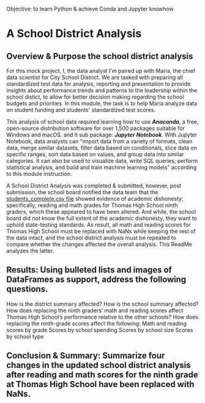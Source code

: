 Objective: to learn Python & achieve Conda and Jupyter knowhow
# A School District Analysis

## Overview & Purpose the school district analysis
For this mock project, I, the data analyst I'm paired up with Maria, the chief data scientist for City School District.  We are tasked with preparing all standardized test data for analysis, reporting and presentation to provide insights about performance trends and patterns to the leadership within the school distict, to allow for better decision making regarding the school budgets and priorities.  In this module, the task is to help Maria analyze data on student funding and students' standardized test scores.

This analysis of school data required learning how to use **_Anaconda_**, a free, open-source distribution software for over 1,500 packages suitable for Windows and macOS. and it sub package: **_Jupyter Notebook_**.  With Jupyter Notebook, data analysts can "import data from a variety of formats, clean data, merge similar datasets, filter data based on conditionals, slice data on specific ranges, sort data based on values, and group data into similar categories. It can also be used to visualize data, write SQL queries, perform statistical analysis, and build and train machine learning models" according to this module instruction.

A School District Analysis was completed & submitted, however, post submission, the school board notified the data team that the [students_complete.csv file](https://github.com/Juligi/School_District_Analysis/blob/main/resources/schools_complete.csv) showed evidence of academic dishonesty; specifically, reading and math grades for Thomas High School ninth graders, which these appeared to have been altered. And while, the school board did not know the full extent of the academic dishonesty, they want to uphold state-testing standards.  As result, all math and reading scores for Thomas High School must be replaced with NaNs while keeping the rest of the data intact, and  the school district analysis must be repeated to compare whether the changes affected the overall analysis.  This ReadMe analyzes the latter.

## Results: Using bulleted lists and images of DataFrames as support, address the following questions.

How is the district summary affected?
How is the school summary affected?
How does replacing the ninth graders’ math and reading scores affect Thomas High School’s performance relative to the other schools?
How does replacing the ninth-grade scores affect the following:
Math and reading scores by grade
Scores by school spending
Scores by school size
Scores by school type

## Conclusion & Summary: Summarize four changes in the updated school district analysis after reading and math scores for the ninth grade at Thomas High School have been replaced with NaNs.
